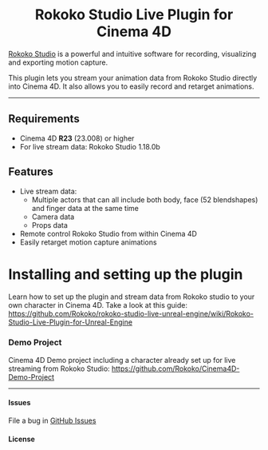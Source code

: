 <h1 align="center">Rokoko Studio Live Plugin for Cinema 4D</h1>

[Rokoko Studio](https://www.rokoko.com/en/products/studio) is a powerful and intuitive software for recording, visualizing and exporting motion capture.

This plugin lets you stream your animation data from Rokoko Studio directly into Cinema 4D. It also allows you to easily record and retarget animations.

---

## Requirements
- Cinema 4D **R23** (23.008) or higher
- For live stream data: Rokoko Studio 1.18.0b

## Features
- Live stream data:
    - Multiple actors that can all include both body, face (52 blendshapes) and finger data at the same time
    - Camera data
    - Props data
- Remote control Rokoko Studio from within Cinema 4D
- Easily retarget motion capture animations
 
# Installing and setting up the plugin
Learn how to set up the plugin and stream data from Rokoko studio to your own character in Cinema 4D. Take a look at this guide:
https://github.com/Rokoko/rokoko-studio-live-unreal-engine/wiki/Rokoko-Studio-Live-Plugin-for-Unreal-Engine
 
### Demo Project
Cinema 4D Demo project including a character already set up for live streaming from Rokoko Studio: 
https://github.com/Rokoko/Cinema4D-Demo-Project
 
---

#### Issues

File a bug in [GitHub Issues](https://github.com/Rokoko/rokoko-studio-live-cinema4d/issues)

#### License

